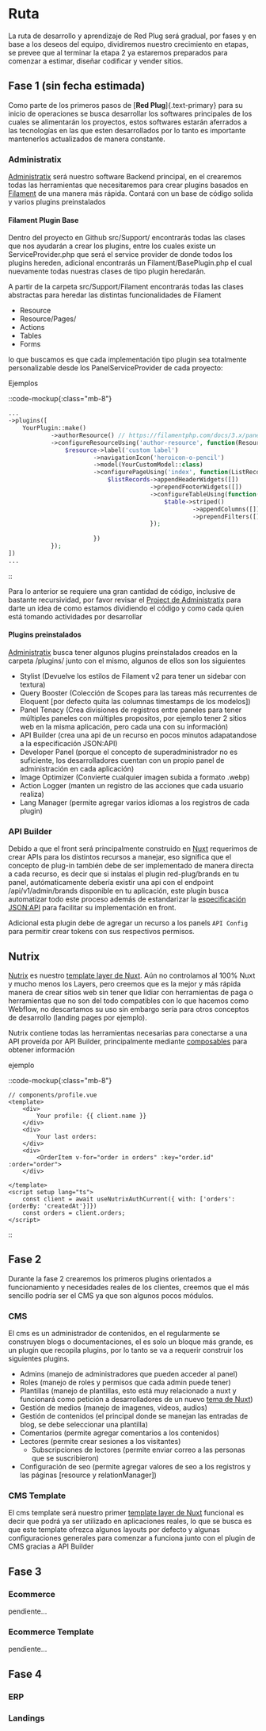 # Ruta
La ruta de desarrollo y aprendizaje de Red Plug será gradual, por fases y en base a los deseos del equipo, dividiremos nuestro crecimiento en etapas, se prevee que al terminar la etapa 2 ya estaremos preparados para comenzar a estimar, diseñar codificar y vender sitios.

## Fase 1 (sin fecha estimada)

Como parte de los primeros pasos de [__Red Plug__]{.text-primary} para su inicio de operaciones se busca desarrollar los softwares principales de los cuales se alimentarán los proyectos, estos softwares estarán aferrados a las tecnologías en las que esten desarrollados por lo tanto es importante mantenerlos actualizados de manera constante.

### Administratix

[Administratix](https://github.com/red-plug/packages-administratix) será nuestro software Backend principal, en el crearemos todas las herramientas que necesitaremos para crear plugins basados en [Filament](https://filamentphp.com/plugins) de una manera más rápida. Contará con un base de código solida y varios plugins preinstalados

#### Filament Plugin Base

Dentro del proyecto en Github src/Support/ encontrarás todas las clases que nos ayudarán a crear los plugins, entre los cuales existe un ServiceProvider.php que será el service provider de donde todos los plugins hereden, adicional encontrarás un Filament/BasePlugin.php el cual nuevamente todas nuestras clases de tipo plugin heredarán. 

A partir de la carpeta src/Support/Filament encontrarás todas las clases abstractas para heredar las distintas funcionalidades de Filament
- Resource
- Resource/Pages/
- Actions
- Tables
- Forms

lo que buscamos es que cada implementación tipo plugin sea totalmente personalizable desde los PanelServiceProvider de cada proyecto:

Ejemplos

::code-mockup{:class="mb-8"}

```php
...
->plugins([
    YourPlugin::make()
            ->authorResource() // https://filamentphp.com/docs/3.x/panels/plugins#configuring-plugins-per-panel
            ->configureResourceUsing('author-resource', function(ResourceSettings $resource): void {
                $resource->label('custom label')
                        ->navigationIcon('heroicon-o-pencil')
                        ->model(YourCustomModel::class)
                        ->configurePageUsing('index', function(ListRecordsSettings $listRecords): void {
                            $listRecords->appendHeaderWidgets([])
                                        ->prependFooterWidgets([])
                                        ->configureTableUsing(function(TableSettings $table): void {
                                            $table->striped()
                                                    ->appendColumns([])
                                                    ->prependFilters([]);
                                        });
                        
                        })
            });
])
...
```
::

Para lo anterior se requiere una gran cantidad de código, inclusive de bastante recursividad, por favor revisar el [Project de Administratix](https://github.com/orgs/red-plug/projects/1/views/1) para darte un idea de como estamos dividiendo el código y como cada quien está tomando actividades por desarrollar

#### Plugins preinstalados

[Administratix](https://github.com/red-plug/packages-administratix) busca tener algunos plugins preinstalados creados en la carpeta /plugins/ junto con el mismo, algunos de ellos son los siguientes

- Stylist (Devuelve los estilos de Filament v2 para tener un sidebar con textura)
- Query Booster (Colección de Scopes para las tareas más recurrentes de Eloquent [por defecto quita las columnas timestamps de los modelos])
- Panel Tenacy (Crea divisiones de registros entre paneles para tener múltiples paneles con múltiples propositos, por ejemplo tener 2 sitios web en la misma aplicación, pero cada una con su información)
- API Builder (crea una api de un recurso en pocos minutos adapatandose a la especificación JSON:API)
- Developer Panel (porque el concepto de superadministrador no es suficiente, los desarrolladores cuentan con un propio panel de administración en cada aplicación)
- Image Optimizer (Convierte cualquier imagen subida a formato .webp)
- Action Logger (manten un registro de las acciones que cada usuario realiza)
- Lang Manager (permite agregar varios idiomas a los registros de cada plugin)

### API Builder

Debido a que el front será principalmente construido en [Nuxt](https://nuxt.com) requerimos de crear APIs para los distintos recursos a manejar, eso significa que el concepto de plug-in también debe de ser implementado de manera directa a cada recurso, es decir que si instalas el plugin red-plug/brands en tu panel, autómaticamente debería existir una api con el endpoint /api/v1/admin/brands disponible en tu aplicación, este plugin busca automatizar todo este proceso además de estandarizar la [especificación JSON:API](https://jsonapi.org) para facilitar su implementación en front.

Adicional esta plugin debe de agregar un recurso a los panels `API Config` para permitir crear tokens con sus respectivos permisos.

## Nutrix

[Nutrix](https://github.com/red-plug/templates-nutrix) es nuestro [template layer de Nuxt](https://nuxt.com/docs/getting-started/layers#usage).
Aún no controlamos al 100% Nuxt y mucho menos los Layers, pero creemos que es la mejor y más rápida manera de crear sitios web sin tener que lidiar con herramientas de paga o herramientas que no son del todo compatibles con lo que hacemos como Webflow, no descartamos su uso sin embargo sería para otros conceptos de desarrollo (landing pages por ejemplo).

Nutrix contiene todas las herramientas necesarias para conectarse a una API proveída por API Builder, principalmente mediante [composables](https://nuxt.com/docs/guide/directory-structure/composables) para obtener información

ejemplo

::code-mockup{:class="mb-8"}

```vue
// components/profile.vue
<template>
    <div>
        Your profile: {{ client.name }}
    </div>
    <div>
        Your last orders:
    </div>
    <div>
        <OrderItem v-for="order in orders" :key="order.id" :order="order">
    </div>

</template>
<script setup lang="ts">
    const client = await useNutrixAuthCurrent({ with: ['orders': {orderBy: 'createdAt'}]})
    const orders = client.orders;
</script>
```
::

## Fase 2

Durante la fase 2 crearemos los primeros plugins orientados a funcionamiento y necesidades reales de los clientes, creemos que el más sencillo podría ser el CMS ya que son algunos pocos módulos.


### CMS

El cms es un administrador de contenidos, en el regularmente se construyen blogs o documentaciones, el es solo un bloque más grande, es un plugin que recopila plugins, por lo tanto se va a requerir construir los siguientes plugins.

- Admins (manejo de administradores que pueden acceder al panel)
- Roles (manejo de roles y permisos que cada admin puede tener)
- Plantillas (manejo de plantillas, esto está muy relacionado a nuxt y funcionará como petición a desarrolladores de un nuevo [tema de Nuxt](https://nuxt.com/docs/guide/directory-structure/layouts))
- Gestión de medios (manejo de imagenes, videos, audios)
- Gestión de contenidos (el principal donde se manejan las entradas de blog, se debe seleccionar una plantilla)
- Comentarios (permite agregar comentarios a los contenidos)
- Lectores (permite crear sesiones a los visitantes)
  - Subscripciones de lectores (permite enviar correo a las personas que se suscribieron)
- Configuración de seo (permite agregar valores de seo a los registros y las páginas [resource y relationManager])

### CMS Template

El cms template será nuestro primer [template layer de Nuxt](https://nuxt.com/docs/getting-started/layers#usage) funcional es decir que podrá ya ser utilizado en aplicaciones reales, lo que se busca es que este template ofrezca algunos layouts por defecto y algunas configuraciones generales para comenzar a funciona junto con el plugin de CMS gracias a API Builder

## Fase 3

### Ecommerce

pendiente...


### Ecommerce Template

pendiente...


## Fase 4

### ERP

### Landings
